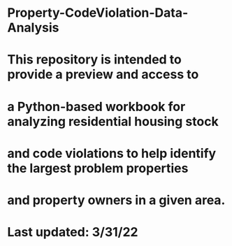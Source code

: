 # Property-CodeViolation-Data-Analysis

# This repository is intended to provide a preview and access to 
# a Python-based workbook for analyzing residential housing stock
# and code violations to help identify the largest problem properties
# and property owners in a given area.

# Last updated: 3/31/22
